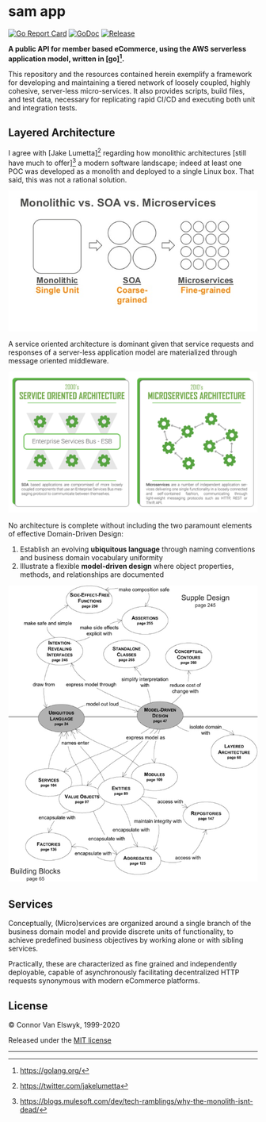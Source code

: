 # sam app 

[![Go Report Card](https://goreportcard.com/badge/github.com/nelsw/sam-app)](https://goreportcard.com/report/github.com/nelsw/sam-app)
[![GoDoc](https://godoc.org/github.com/nelsw/sam-app?status.svg)](https://godoc.org/github.com/nelsw/sam-app)
[![Release](https://img.shields.io/github/release/nelsw/sam-app.svg)](https://github.com/nelsw/sam-app/releases/latest)

**A public API for member based eCommerce, using the AWS serverless application model, written in [go][^go].** 

This repository and the resources contained herein exemplify a framework for developing and maintaining a tiered network 
of loosely coupled, highly cohesive, server-less micro-services. It also provides scripts, build files, and test data, 
necessary for replicating rapid CI/CD and executing both unit and integration tests.

## Layered Architecture

I agree with [Jake Lumetta][^jlm] regarding how monolithic architectures [still have much to offer][^art] a modern 
software landscape; indeed at least one POC was developed as a monolith and deployed to a single Linux box. That said,
this was not a rational solution.

![Monolithic vs SOA vs Microservices](assets/lith.jpg)  

A service oriented architecture is dominant given that service requests and responses of a server-less application model 
are materialized through message oriented middleware.

![SOA vs MSA](assets/msa.png)

No architecture is complete without including the two paramount elements of effective Domain-Driven Design: 
1. Establish an evolving **ubiquitous language** through naming conventions and business domain vocabulary uniformity 
1. Illustrate a flexible **model-driven design** where object properties, methods, and relationships are documented    

![DDD](assets/ddd.jpg)


## Services

Conceptually, (Micro)services are organized around a single branch of the business domain model and provide discrete 
units of functionality, to achieve predefined business objectives by working alone or with sibling services.

Practically, these are characterized as fine grained and independently deployable, capable of asynchronously 
facilitating decentralized HTTP requests synonymous with modern eCommerce platforms.

## License

© Connor Van Elswyk, 1999-2020

Released under the [MIT license](LICENSE)

***

[^api]: https://www.google.com/search?q=api
[^sam]: https://github.com/awslabs/serverless-application-model
[^sdk]: https://docs.aws.amazon.com/sdk-for-go/api/aws/
[^λƒ]: https://docs.aws.amazon.com/cli/latest/reference/lambda/index.html
[^go]: https://golang.org/
[^yq]: http://mikefarah.github.io/yq/
[^jq]: https://stedolan.github.io/jq/
[^aws]: https://aws.amazon.com/cli/
[^jwt]: https://jwt.io/
[^ddb]: https://docs.aws.amazon.com/amazondynamodb/latest/developerguide/Introduction.html
[^ups]: https://www.ups.com/upsdeveloperkit/announcements
[^soa]: https://en.wikipedia.org/wiki/Service-oriented_architecture
[^mic]: https://en.wikipedia.org/wiki/Microservices
[^jlm]: https://twitter.com/jakelumetta
[^art]: https://blogs.mulesoft.com/dev/tech-ramblings/why-the-monolith-isnt-dead/